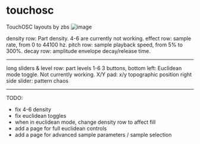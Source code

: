 # touchosc
TouchOSC layouts by zbs
![image](https://user-images.githubusercontent.com/56085339/132133460-669c17d3-3e34-4e5a-b6a7-6afffd941518.png)


density row: Part density. 4-6 are currently not working.
effect row: sample rate, from 0 to 44100 hz.
pitch row: sample playback speed, from 5% to 300%.
decay row: amplitude envelope decay/release time. 

---

long sliders & level row: part levels 1-6
3 buttons, bottom left: Euclidean mode toggle. Not currently working.
X/Y pad: x/y topographic position
right side slider: pattern chaos

---


TODO:
- fix 4-6 density
- fix euclidean toggles
- when in euclidean mode, change density row to affect fill
- add a page for full euclidean controls
- add a page for advanced sample parameters / sample selection
